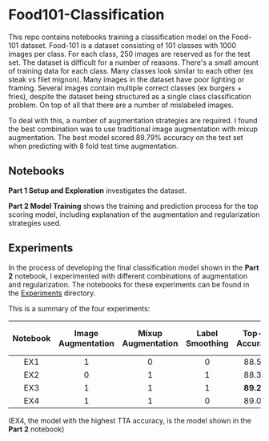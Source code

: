 # Food101-Classification
This repo contains notebooks training a classification model on the Food-101 dataset. Food-101 is a dataset consisting of 101 classes with 1000 images 
per class. For each class, 250 images are reserved as for the test set. The dataset is difficult for a number of reasons. There's a small amount of 
training data for each class. Many classes look similar to each other (ex steak vs filet mignon). Many images in the dataset have poor lighting 
or framing. Several images contain multiple correct classes (ex burgers + fries), despite the dataset being structured as a single class 
classification problem. On top of all that there are a number of mislabeled images.

To deal with this, a number of augmentation strategies are required. I found the best combination was to use traditional image augmentation 
with mixup augmentation. The best model scored 89.79% accuracy on the test set when predicting with 8 fold test time augmentation.

## Notebooks

__Part 1 Setup and Exploration__ investigates the dataset.

__Part 2 Model Training__ shows the training and prediction process for the top scoring model, including explanation of the augmentation and 
regularization strategies used.

## Experiments

In the process of developing the final classification model shown in the __Part 2__ notebook, I experimented with different combinations of 
augmentation and regularization. The notebooks for these experiments can be found in the [Experiments](https://github.com/kheyer/Food101-Classification/tree/master/Experiments) directory. 

This is a summary of the four experiments:

| Notebook 	| Image Augmentation 	| Mixup Augmentation 	| Label Smoothing 	| Top-1 Accuracy 	| TTA Top-1 Accuracy 	|
|:--------:	|:------------------:	|:------------------:	|:---------------:	|:--------------:	|:------------------:	|
|    EX1   	|          1         	|          0         	|        0        	|      88.53     	|        89.26       	|
|    EX2   	|          0         	|          1         	|        1        	|      88.32     	|        88.75       	|
|    EX3   	|          1         	|          1         	|        1        	|      __89.28__     	|        89.70       	|
|    EX4   	|          1         	|          1         	|        0        	|      89.09     	|        __89.79__       	|

(EX4, the model with the highest TTA accuracy, is the model shown in the __Part 2__ notebook)
